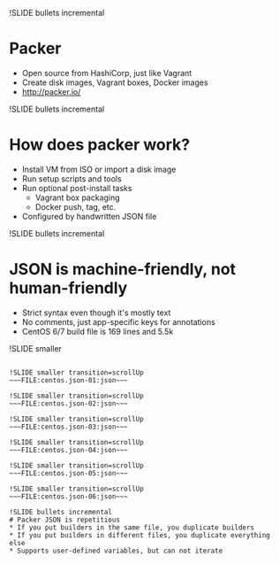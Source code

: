 !SLIDE bullets incremental
# Packer
* Open source from HashiCorp, just like Vagrant
* Create disk images, Vagrant boxes, Docker images
* http://packer.io/

!SLIDE bullets incremental
# How does packer work?
* Install VM from ISO or import a disk image
* Run setup scripts and tools
* Run optional post-install tasks
    * Vagrant box packaging
    * Docker push, tag, etc.
* Configured by handwritten JSON file

!SLIDE bullets incremental
# JSON is machine-friendly, not human-friendly
* Strict syntax even though it's mostly text
* No comments, just app-specific keys for annotations
* CentOS 6/7 build file is 169 lines and 5.5k

!SLIDE smaller
~~~FILE:centos.json-00:json~~~

!SLIDE smaller transition=scrollUp
~~~FILE:centos.json-01:json~~~

!SLIDE smaller transition=scrollUp
~~~FILE:centos.json-02:json~~~

!SLIDE smaller transition=scrollUp
~~~FILE:centos.json-03:json~~~

!SLIDE smaller transition=scrollUp
~~~FILE:centos.json-04:json~~~

!SLIDE smaller transition=scrollUp
~~~FILE:centos.json-05:json~~~

!SLIDE smaller transition=scrollUp
~~~FILE:centos.json-06:json~~~

!SLIDE bullets incremental
# Packer JSON is repetitious
* If you put builders in the same file, you duplicate builders
* If you put builders in different files, you duplicate everything else
* Supports user-defined variables, but can not iterate

